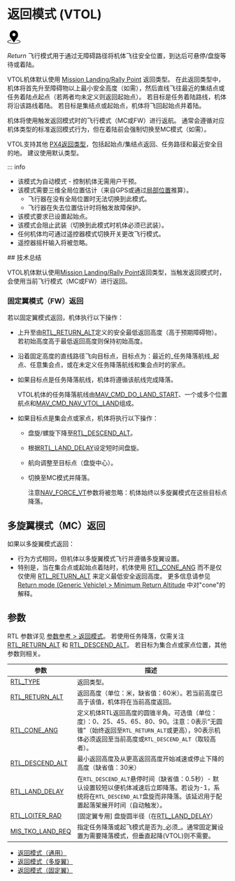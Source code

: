 # 返回模式 (VTOL)

<img src="../../assets/site/position_fixed.svg" title="Position fix required (e.g. GPS)" width="30px" />

_Return_ 飞行模式用于通过无障碍路径将机体飞往安全位置，到达后可悬停/盘旋等待或着陆。

VTOL机体默认使用 [Mission Landing/Rally Point](../flight_modes/return.md#mission-landing-rally-point-return-type-rtl-type-1) 返回类型。
在此返回类型中，机体将首先升至障碍物以上最小安全高度（如需），然后直线飞往最近的集结点或任务着陆点起点（若两者均未定义则返回起始点）。
若目标是任务着陆路线，机体将沿该路线着陆。
若目标是集结点或起始点，机体将飞回起始点并着陆。

机体将使用触发返回模式时的飞行模式（MC或FW）进行返航。
通常会遵循对应机体类型的标准返回模式行为，但在着陆前会强制切换至MC模式（如需）。

VTOL支持其他 [PX4返回类型](../flight_modes/return.md#return-types-rtl-type)，包括起始点/集结点返回、任务路径和最近安全目的地。
建议使用默认类型。

::: info

- 该模式为自动模式 - 控制机体无需用户干预。
- 该模式需要三维全局位置估计（来自GPS或通过[局部位置](../ros/external_position_estimation.md#enabling-auto-modes-with-a-local-position)推算）。
  - 飞行器在没有全局位置时无法切换到此模式。
  - 飞行器在失去位置估计时将触发故障保护。
- 该模式要求已设置起始点。
- 该模式会阻止武装（切换到此模式时机体必须已武装）。
- 任何机体均可通过遥控器模式切换开关更改飞行模式。
- 遥控器摇杆输入将被忽略。

<!-- https://github.com/PX4/PX4-Autopilot/blob/main/src/modules/commander/ModeUtil/mode_requirements.cpp -->## 技术总结

VTOL机体默认使用[Mission Landing/Rally Point](../flight_modes/return.md#mission-landing-rally-point-return-type-rtl-type-1)返回类型，当触发返回模式时，会使用当前飞行模式（MC或FW）进行返回。

### 固定翼模式（FW）返回

若以固定翼模式返回，机体执行以下操作：

- 上升至由[RTL_RETURN_ALT](#RTL_RETURN_ALT)定义的安全最低返回高度（高于预期障碍物）。
  若初始高度高于最低返回高度则保持初始高度。
  <!-- Note that return altitude cannot be configured using the "cone" parameter in fixed-wing vehicles. -->
- 沿着固定高度的直线路径飞向目标点，目标点为：最近的_任务降落航线_起点、任意集会点，或在未定义任务降落航线和集会点时的家点。
- 如果目标点是任务降落航线，机体将遵循该航线完成降落。

  VTOL机体的任务降落航线由[MAV_CMD_DO_LAND_START](https://mavlink.io/en/messages/common.html#MAV_CMD_DO_LAND_START)、一个或多个位置航点和[MAV_CMD_NAV_VTOL_LAND](https://mavlink.io/en/messages/common.html#MAV_CMD_NAV_VTOL_LAND)组成。

- 如果目标点是集会点或家点，机体将执行以下操作：

  - 盘旋/螺旋下降至[RTL_DESCEND_ALT](#RTL_DESCEND_ALT)。
  - 根据[RTL_LAND_DELAY](#RTL_LAND_DELAY)设定短时间盘旋。
  - 航向调整至目标点（盘旋中心）。
  - 切换至MC模式并降落。

    注意[NAV_FORCE_VT](../advanced_config/parameter_reference.md#NAV_FORCE_VT)参数将被忽略：机体始终以多旋翼模式在这些目标点降落。

## 多旋翼模式（MC）返回

如果以多旋翼模式返回：

- 行为方式相同，但机体以多旋翼模式飞行并遵循多旋翼设置。
- 特别是，当在集合点或起始点着陆时，机体使用 [RTL_CONE_ANG](#RTL_CONE_ANG) 而不是仅仅使用 [RTL_RETURN_ALT](#RTL_RETURN_ALT) 来定义最低安全返回高度。
  更多信息请参见 [Return mode (Generic Vehicle) > Minimum Return Altitude](../flight_modes/return.md#minimum-return-altitude) 中对"cone"的解释。

## 参数

RTL 参数详见 [参数参考 > 返回模式](../advanced_config/parameter_reference.md#return-mode)。
若使用任务降落，仅需关注 [RTL_RETURN_ALT](#RTL_RETURN_ALT) 和 [RTL_DESCEND_ALT](#RTL_DESCEND_ALT)。
若目标为集合点或家点位置，其他参数则相关。

| 参数                                                                                                   | 描述                                                                                                                                                                                                                                                                                                                                                      |
| ------------------------------------------------------------------------------------------------------- | --------------------------------------------------------------------------------------------------------------------------------------------------------------------------------------------------------------------------------------------------------------------------------------------------------------------------------------------------------- |
| <a id="RTL_TYPE"></a>[RTL_TYPE](../advanced_config/parameter_reference.md#RTL_TYPE)                   | 返回类型。                                                                                                                                                                                                                                                                                                                                                |
| <a id="RTL_RETURN_ALT"></a>[RTL_RETURN_ALT](../advanced_config/parameter_reference.md#RTL_RETURN_ALT) | 返回高度（单位：米，缺省值：60米）。若当前高度已高于该值，机体将在当前高度返回。                                                                                                                                                                                                                                                                           |
| <a id="RTL_CONE_ANG"></a>[RTL_CONE_ANG](../advanced_config/parameter_reference.md#RTL_CONE_ANG)       | 定义机体RTL返回高度的圆锥半角。可选值（单位：度）：0、25、45、65、80、90。注意：0表示“无圆锥”（始终返回至`RTL_RETURN_ALT`或更高），90表示机体必须返回至当前高度或`RTL_DESCEND_ALT`（取较高者）。                                                                                                                                                      |
| <a id="RTL_DESCEND_ALT"></a>[RTL_DESCEND_ALT](../advanced_config/parameter_reference.md#RTL_DESCEND_ALT) | 最小返回高度及从更高返回高度开始减速或停止下降的高度（缺省值：30米）                                                                                                                                                                                                                                                                                       |
| <a id="RTL_LAND_DELAY"></a>[RTL_LAND_DELAY](../advanced_config/parameter_reference.md#RTL_LAND_DELAY) | 在`RTL_DESCEND_ALT`悬停时间（缺省值：0.5秒）- 默认设置较短以便机体减速后立即降落。若设为-1，系统将在`RTL_DESCEND_ALT`盘旋而非降落。该延迟用于配置起落架展开时间（自动触发）。                                                                                                                                                                                   |
| <a id="RTL_LOITER_RAD"></a>[RTL_LOITER_RAD](../advanced_config/parameter_reference.md#RTL_LOITER_RAD) | [固定翼专用] 盘旋圆半径（在[RTL_LAND_DELAY](#RTL_LAND_DELAY)）                                                                                                                                                                                                                                                                                           |
| <a id="MIS_TKO_LAND_REQ"></a>[MIS_TKO_LAND_REQ](../advanced_config/parameter_reference.md#MIS_TKO_LAND_REQ) | 指定任务降落或起飞模式是否为_必须_。通常固定翼设置为需要降落模式，但垂直起降(VTOL)则不需要。                                                                                                                                                                                                                                                             |## 参见

- [返回模式（通用）](../flight_modes/return.md)
- [返回模式（多旋翼）](../flight_modes_mc/return.md)
- [返回模式（固定翼）](../flight_modes_fw/return.md)
